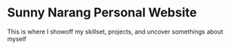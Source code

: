 # Sunny Narang Personal Website
This is where I showoff my skillset, projects, and uncover somethings about myself





